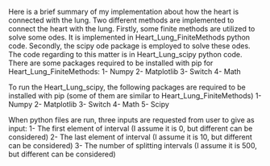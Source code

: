 Here is a brief summary of my implementation about how the heart is connected with the lung. Two different methods are implemented to connect the heart with the lung. Firstly, some finite methods are utilized to solve some odes. It is implemented in Heart_Lung_FiniteMethods python code. Secondly, the scipy ode package is employed to solve these odes. The code regarding to this matter is in Heart_Lung_scipy python code. 
There are some packages  required to be installed with pip for Heart_Lung_FiniteMethods:
   1- Numpy 
   2- Matplotlib 
   3- Switch 
   4- Math 

To run the Heart_Lung_scipy, the following packages are required to be installed with pip (some of them are similar to Heart_Lung_FiniteMethods) 
   1- Numpy
   2- Matplotlib
   3- Switch
   4- Math
   5- Scipy
   


When python files are run, three inputs are requested from user to give as input:
   1- The first element of interval (I assume it is 0, but different can be considered) 
   2- The last element of interval (I assume it is 10, but different can be considered) 
   3- The number of splitting intervals (I assume it is 500, but different can be considered) 

